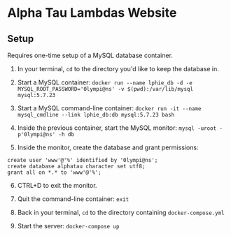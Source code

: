 # Alpha Tau Lambdas Website

## Setup
Requires one-time setup of a MySQL database container.

1. In your terminal, `cd` to the directory you'd like to keep the database in.

2. Start a MySQL container:
`docker run --name lphie_db -d -e MYSQL_ROOT_PASSWORD='0lympi@ns' -v $(pwd):/var/lib/mysql mysql:5.7.23`

3. Start a MySQL command-line container:
`docker run -it --name mysql_cmdline --link lphie_db:db mysql:5.7.23 bash`

4. Inside the previous container, start the MySQL monitor:
`mysql -uroot -p'0lympi@ns' -h db`

5. Inside the monitor, create the database and grant permissions:
```
create user 'www'@'%' identified by '0lympi@ns';
create database alphatau character set utf8;
grant all on *.* to 'www'@'%';
```

6. CTRL+D to exit the monitor.

7. Quit the command-line container: `exit`

8. Back in your terminal, `cd` to the directory containing `docker-compose.yml`

9. Start the server: `docker-compose up`